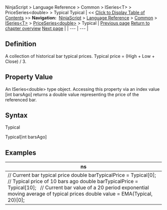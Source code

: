 ﻿
NinjaScript \> Language Reference \> Common \> ISeries\<T\> \> PriceSeries\<double\> \> Typical
Typical
| \<\< [Click to Display Table of Contents](typical.md) \>\> **Navigation:**     [NinjaScript](ninjascript.md) \> [Language Reference](language_reference_wip.md) \> [Common](common.md) \> [ISeries\<T\>](iseriest.md) \> [PriceSeries\<double\>](priceseries.md) \> Typical | [Previous page](opens.md) [Return to chapter overview](priceseries.md) [Next page](typicals.md) |
| --- | --- |
## Definition
A collection of historical bar typical prices. Typical price \= (High \+ Low \+ Close) / 3\.
 
## Property Value
An ISeries\<double\> type object. Accessing this property via an index value \[int barsAgo] returns a double value representing the price of the referenced bar.
 
## Syntax
Typical  

Typical\[int barsAgo]

## 
## Examples
| ns |
| --- |
| // Current bar typical price double barTypicalPrice \= Typical\[0];   // Typical price of 10 bars ago double barTypicalPrice \= Typical\[10];   // Current bar value of a 20 period exponential moving average of typical prices double value \= EMA(Typical, 20)\[0]; |
